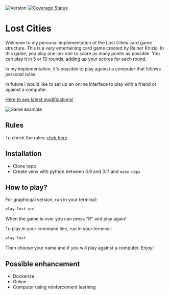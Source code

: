 ![Version](https://img.shields.io/badge/python-3.9|3.10|3.11-brightgreen)
[![Coverage Status](https://coveralls.io/repos/github/MathisNcl/lost_cities/badge.svg?branch=master)](https://coveralls.io/github/MathisNcl/lost_cities?branch=master)

# Lost Cities

Welcome to my personal implementation of the Lost Cities card game structure. This is a very entertaining card game created by Reiner Knizia. In this game, you play one-on-one to score as many points as possible. You can play it in 5 or 10 rounds, adding up your scores for each round.

In my implementation, it's possible to play against a computer that follows personal rules.

In future i would like to set up an online interface to play with a friend or against a computer.

[Here to see latest modifications!](CHANGELOG.md)

![Game example](gameGUI.gif)

## Rules

To check the rules: [click here](https://cdn.1j1ju.com/medias/c8/66/47-lost-cities-rulebook.pdf)

## Installation

- Clone repo
- Create venv with python between 3.9 and 3.11 and `make deps`

## How to play?

For graphicqal version, run in your terminal:

```sh
play-lost-gui
```

When the game is over you can press "R" and play again!

To play in your command line, run in your terminal:

```sh
play-lost
```

Then choose your name and if you will play against a computer. Enjoy!

## Possible enhancement

- Dockerize
- Online
- Computer using reinforcement learning
